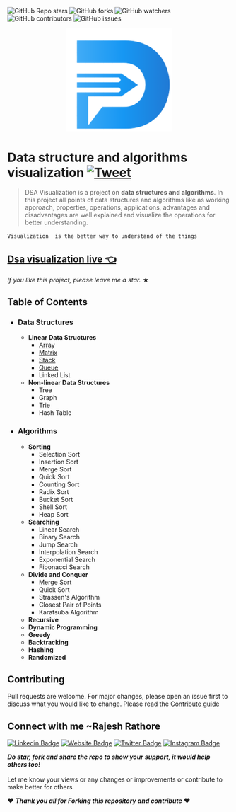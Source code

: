 ![GitHub Repo stars](https://img.shields.io/github/stars/raj-rathod/DSA-visualisation-in-angular?style=social)
![GitHub forks](https://img.shields.io/github/forks/raj-rathod/DSA-visualisation-in-angular?style=social)
![GitHub watchers](https://img.shields.io/github/watchers/raj-rathod/DSA-visualisation-in-angular?style=social)
![GitHub contributors](https://img.shields.io/github/contributors/raj-rathod/DSA-visualisation-in-angular)
![GitHub issues](https://img.shields.io/github/issues-raw/raj-rathod/DSA-visualisation-in-angular)

<p align='center' >
<img src="./src/assets/icons/dsa-logo.png"/>
</p>

# Data structure and algorithms visualization [![Tweet](https://img.shields.io/twitter/url/http/shields.io.svg?style=social)](https://twitter.com/intent/tweet?text=Visualization%20is%20the%20better%20way%20to%20understand%20of%20the%20things&url=https://raj-rathod.github.io/DSA-visualisation-in-angular/&via=Rajesh946055&hashtags=dsa,faang,datastructures,Algorithms,developers)
> DSA Visualization is a project on **data structures and algorithms**. In this project all points of data structures and algorithms like as working approach, properties, operations, applications, advantages and disadvantages are well explained and visualize the operations for better understanding.

```HTML
Visualization  is the better way to understand of the things
``` 

## [Dsa visualization live 👈](https://raj-rathod.github.io/DSA-visualisation-in-angular/)

_If you like this project, please leave me a star._ &#9733;

## Table of Contents

- ### Data Structures
  - **Linear Data Structures**
    - [Array](https://github.com/raj-rathod/DSA-visualisation-in-angular/tree/rajesh/src/app/components/NonprimitiveData/linear/arrays/README.md)
    - [Matrix](https://github.com/raj-rathod/DSA-visualisation-in-angular/tree/rajesh/src/app/components/NonprimitiveData/linear/arrays/README.md)
    - [Stack](https://github.com/raj-rathod/DSA-visualisation-in-angular/blob/rajesh/src/app/components/NonprimitiveData/linear/stack/README.md)
    - [Queue](https://github.com/raj-rathod/DSA-visualisation-in-angular/blob/rajesh/src/app/components/NonprimitiveData/linear/queue/README.md)
    - Linked List
  - **Non-linear Data Structures**
    - Tree
    - Graph
    - Trie
    - Hash Table
- ### Algorithms
  - **Sorting**
    - Selection Sort
    - Insertion Sort
    - Merge Sort 
    - Quick Sort
    - Counting Sort
    - Radix Sort
    - Bucket Sort
    - Shell Sort
    - Heap Sort
  - **Searching**
    - Linear Search
    - Binary Search
    - Jump Search
    - Interpolation Search
    - Exponential Search
    - Fibonacci Search
  - **Divide and Conquer**
    - Merge Sort
    - Quick Sort
    - Strassen's Algorithm
    - Closest Pair of Points
    - Karatsuba Algorithm
  - **Recursive**
  - **Dynamic Programming**
  - **Greedy**
  - **Backtracking**
  - **Hashing**
  - **Randomized**

## Contributing
Pull requests are welcome. For major changes, please open an issue first to discuss what you would like to change.
Please read the [Contribute guide](.github/CONTRIBUTING.md)


## Connect with me ~Rajesh Rathore

[![Linkedin Badge](https://img.shields.io/badge/-LinkedIn-0e76a8?style=flat-square&logo=Linkedin&logoColor=white)](https://www.linkedin.com/in/rajesh-rathore-0501/)
[![Website Badge](https://img.shields.io/badge/Website-3b5998?style=flat-square&logo=google-chrome&logoColor=white)](https://linktr.ee/rajesh_rathore)
[![Twitter Badge](https://img.shields.io/badge/-Twitter-00acee?style=flat-square&logo=Twitter&logoColor=white)](https://twitter.com/Rajesh946055)
[![Instagram Badge](https://img.shields.io/badge/-Instagram-e4405f?style=flat-square&logo=Instagram&logoColor=white)](https://www.instagram.com/raj_rathod1313/?hl=en)


***Do star, fork and share the repo to show your support, it would help others too!***   <br>
 <br>
 Let me know your views or any changes or improvements or contribute to make better for others 
 
 :heart: ***Thank you all for Forking this repository and contribute***  :heart:



